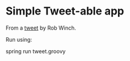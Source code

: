 Simple Tweet-able app
=====================

From a [tweet](https://twitter.com/rob_winch/status/364871658483351552) by Rob Winch.

Run using:

  spring run tweet.groovy

